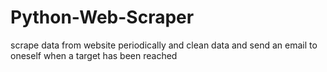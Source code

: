 # Python-Web-Scraper
scrape data from website periodically and clean data and send an email to oneself when a target has been reached

